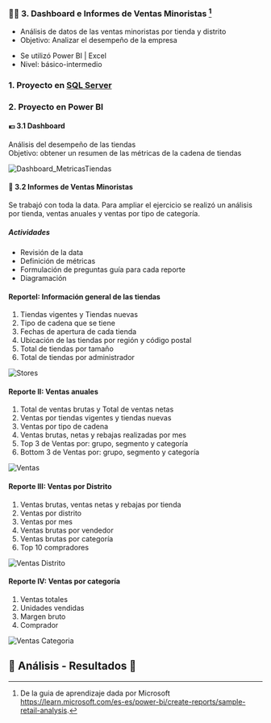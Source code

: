 ### 🧾💶 3. Dashboard e Informes de Ventas Minoristas [^1]

+ Análisis de datos de las ventas minoristas por tienda y distrito
+ Objetivo: Analizar el desempeño de la empresa


- Se utilizó  Power BI |  Excel  
- Nivel: básico-intermedio

### 1. Proyecto en [SQL Server](https://github.com/EvelynOr/SQL/tree/main/2.%20Ventas%20Minorista)

### 2. Proyecto en Power BI

#### 💶 3.1 Dashboard
Análisis del desempeño de las tiendas  
Objetivo: obtener un resumen de las métricas de la cadena de tiendas 

![Dashboard_MetricasTiendas](https://github.com/EvelynOr/4.Portafolio/assets/82233779/8b9e091f-08db-4e5f-bf99-7915bc6961b1)


#### 🧾 3.2 Informes de Ventas Minoristas
Se trabajó con toda la data. Para ampliar el ejercicio se realizó un análisis por tienda, ventas anuales y ventas por tipo de categoría.

##### Actividades
- Revisión de la data
- Definición de métricas 
- Formulación de preguntas guía para cada reporte 
- Diagramación  


#### ReporteI: Información general de las tiendas  
1.	Tiendas vigentes y Tiendas nuevas
2.	Tipo de cadena que se tiene
3.	Fechas de apertura de cada tienda 
4.	Ubicación de las tiendas por región y código postal 
5.	Total de tiendas por tamaño 
6.	Total de tiendas por administrador 


![Stores](https://user-images.githubusercontent.com/82233779/208550701-7f59b5da-b9aa-4f79-a71d-df91bc1d0ed2.jpeg)


#### Reporte II: Ventas anuales 
1.	Total de ventas brutas y Total de ventas netas 
2.	Ventas por tiendas vigentes y tiendas nuevas 
3.	Ventas por tipo de cadena
4.	Ventas brutas, netas y rebajas realizadas por mes
5.	Top 3 de Ventas por: grupo, segmento y categoría
6.	Bottom 3 de Ventas por: grupo, segmento y categoría


![Ventas](https://user-images.githubusercontent.com/82233779/208550887-a0837b91-6236-4fbd-b174-f815d0c4e283.jpeg)


#### Reporte III: Ventas por Distrito
1.	Ventas brutas, ventas netas y rebajas por tienda 
2.	Ventas por distrito
3.	Ventas por mes
4.	Ventas brutas por vendedor
5.	Ventas brutas por categoría
6.	Top 10 compradores


![Ventas Distrito](https://user-images.githubusercontent.com/82233779/208550768-7087b59b-3729-4cb8-99d0-9b7047103308.jpeg)


#### Reporte IV: Ventas por categoría 
1.	Ventas totales
2.	Unidades vendidas
3.	Margen bruto
4.	Comprador

![Ventas Categoria](https://user-images.githubusercontent.com/82233779/208555493-8dcd499e-3d91-424e-9fd4-27016be92f80.jpeg)



## 🧠 Análisis - Resultados 📝




[^1]: De la guia de aprendizaje dada por Microsoft https://learn.microsoft.com/es-es/power-bi/create-reports/sample-retail-analysis. 
